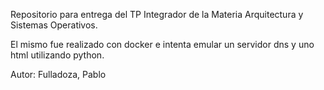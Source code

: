 Repositorio para entrega del TP Integrador de la Materia Arquitectura y Sistemas Operativos.

El mismo fue realizado con docker e intenta emular un servidor dns y uno html utilizando python.

Autor: Fulladoza, Pablo

